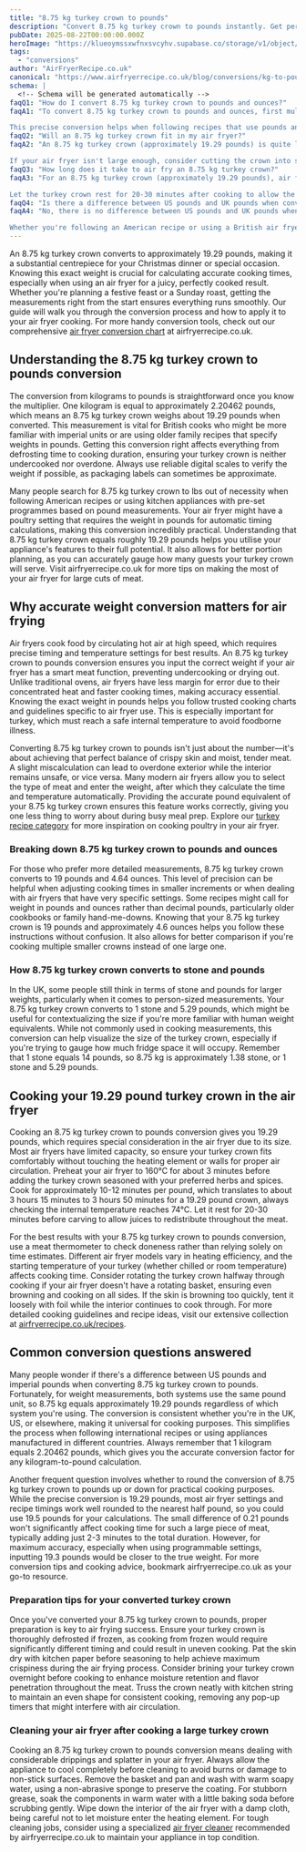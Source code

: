 ```yaml
---
title: "8.75 kg turkey crown to pounds"
description: "Convert 8.75 kg turkey crown to pounds instantly. Get perfect air fryer cooking times and temperatures for your festive feast with our simple guide."
pubDate: 2025-08-22T00:00:00.000Z
heroImage: "https://klueoymssxwfnxsvcyhv.supabase.co/storage/v1/object/public/Shmucket/8-75-kg-turkey-crown-to-pounds.webp"
tags:
  - "conversions"
author: "AirFryerRecipe.co.uk"
canonical: "https://www.airfryerrecipe.co.uk/blog/conversions/kg-to-pounds/8-75-kg-turkey-crown-to-pounds"
schema: |
  <!-- Schema will be generated automatically -->
faqQ1: "How do I convert 8.75 kg turkey crown to pounds and ounces?"
faqA1: "To convert 8.75 kg turkey crown to pounds and ounces, first multiply 8.75 by 2.20462 to get approximately 19.29 pounds. The decimal portion (0.29) represents fractions of a pound, which you convert to ounces by multiplying by 16 (since there are 16 ounces in a pound). This gives you 4.64 ounces, so your 8.75 kg turkey crown is approximately 19 pounds and 4.6 ounces.

This precise conversion helps when following recipes that use pounds and ounces rather than decimal pounds, or when you need to make fine adjustments to cooking times. For air frying, this level of accuracy ensures your turkey crown cooks evenly and reaches the perfect internal temperature."
faqQ2: "Will an 8.75 kg turkey crown fit in my air fryer?"
faqA2: "An 8.75 kg turkey crown (approximately 19.29 pounds) is quite large and may not fit in standard basket-style air fryers. Most household air fryers accommodate up to 5-6 kg (11-13 pounds), so you'll likely need a large capacity or oven-style air fryer for this size. Always check your specific model's maximum capacity in the manufacturer's instructions before attempting to cook such a large piece.

If your air fryer isn't large enough, consider cutting the crown into smaller sections that will fit comfortably without overcrowding. This ensures proper air circulation and even cooking. Alternatively, you might need to use a traditional oven for a turkey crown of this size."
faqQ3: "How long does it take to air fry an 8.75 kg turkey crown?"
faqA3: "For an 8.75 kg turkey crown (approximately 19.29 pounds), air fry at 160°C for about 10-12 minutes per pound, which translates to roughly 3 hours 15 minutes to 3 hours 50 minutes total cooking time. Always use a meat thermometer to check that the thickest part of the crown reaches 74°C before considering it done. Factors like the specific air fryer model, starting temperature of the turkey, and whether it's stuffed will affect the actual cooking time.

Let the turkey crown rest for 20-30 minutes after cooking to allow the juices to redistribute throughout the meat. This resting period is crucial for achieving tender, moist results rather than dry meat."
faqQ4: "Is there a difference between US pounds and UK pounds when converting 8.75 kg turkey crown?"
faqA4: "No, there is no difference between US pounds and UK pounds when converting 8.75 kg turkey crown to pounds. The pound unit is standardized internationally as exactly 0.45359237 kilograms, meaning 1 kilogram always equals approximately 2.20462 pounds regardless of which country's measurement system you're using. This consistency makes conversions straightforward and reliable for cooking purposes.

Whether you're following an American recipe or using a British air fryer, the conversion from 8.75 kg to pounds remains the same at approximately 19.29 pounds. You can confidently use this conversion without worrying about regional variations in the pound measurement."
---
```

<p>An 8.75 kg turkey crown converts to approximately 19.29 pounds, making it a substantial centrepiece for your Christmas dinner or special occasion. Knowing this exact weight is crucial for calculating accurate cooking times, especially when using an air fryer for a juicy, perfectly cooked result. Whether you're planning a festive feast or a Sunday roast, getting the measurements right from the start ensures everything runs smoothly. Our guide will walk you through the conversion process and how to apply it to your air fryer cooking. For more handy conversion tools, check out our comprehensive <a href="https://www.airfryerrecipe.co.uk/air-fryer-conversion-chart">air fryer conversion chart</a> at airfryerrecipe.co.uk.</p>

<h2>Understanding the 8.75 kg turkey crown to pounds conversion</h2>
<p>The conversion from kilograms to pounds is straightforward once you know the multiplier. One kilogram is equal to approximately 2.20462 pounds, which means an 8.75 kg turkey crown weighs about 19.29 pounds when converted. This measurement is vital for British cooks who might be more familiar with imperial units or are using older family recipes that specify weights in pounds. Getting this conversion right affects everything from defrosting time to cooking duration, ensuring your turkey crown is neither undercooked nor overdone. Always use reliable digital scales to verify the weight if possible, as packaging labels can sometimes be approximate.</p>

<p>Many people search for 8.75 kg turkey crown to lbs out of necessity when following American recipes or using kitchen appliances with pre-set programmes based on pound measurements. Your air fryer might have a poultry setting that requires the weight in pounds for automatic timing calculations, making this conversion incredibly practical. Understanding that 8.75 kg turkey crown equals roughly 19.29 pounds helps you utilise your appliance's features to their full potential. It also allows for better portion planning, as you can accurately gauge how many guests your turkey crown will serve. Visit airfryerrecipe.co.uk for more tips on making the most of your air fryer for large cuts of meat.</p>

<h2>Why accurate weight conversion matters for air frying</h2>
<p>Air fryers cook food by circulating hot air at high speed, which requires precise timing and temperature settings for best results. An 8.75 kg turkey crown to pounds conversion ensures you input the correct weight if your air fryer has a smart meat function, preventing undercooking or drying out. Unlike traditional ovens, air fryers have less margin for error due to their concentrated heat and faster cooking times, making accuracy essential. Knowing the exact weight in pounds helps you follow trusted cooking charts and guidelines specific to air fryer use. This is especially important for turkey, which must reach a safe internal temperature to avoid foodborne illness.</p>

<p>Converting 8.75 kg turkey crown to pounds isn't just about the number—it's about achieving that perfect balance of crispy skin and moist, tender meat. A slight miscalculation can lead to overdone exterior while the interior remains unsafe, or vice versa. Many modern air fryers allow you to select the type of meat and enter the weight, after which they calculate the time and temperature automatically. Providing the accurate pound equivalent of your 8.75 kg turkey crown ensures this feature works correctly, giving you one less thing to worry about during busy meal prep. Explore our <a href="https://www.airfryerrecipe.co.uk/recipe-category/turkey">turkey recipe category</a> for more inspiration on cooking poultry in your air fryer.</p>

<h3>Breaking down 8.75 kg turkey crown to pounds and ounces</h3>
<p>For those who prefer more detailed measurements, 8.75 kg turkey crown converts to 19 pounds and 4.64 ounces. This level of precision can be helpful when adjusting cooking times in smaller increments or when dealing with air fryers that have very specific settings. Some recipes might call for weight in pounds and ounces rather than decimal pounds, particularly older cookbooks or family hand-me-downs. Knowing that your 8.75 kg turkey crown is 19 pounds and approximately 4.6 ounces helps you follow these instructions without confusion. It also allows for better comparison if you're cooking multiple smaller crowns instead of one large one.</p>

<h3>How 8.75 kg turkey crown converts to stone and pounds</h3>
<p>In the UK, some people still think in terms of stone and pounds for larger weights, particularly when it comes to person-sized measurements. Your 8.75 kg turkey crown converts to 1 stone and 5.29 pounds, which might be useful for contextualizing the size if you're more familiar with human weight equivalents. While not commonly used in cooking measurements, this conversion can help visualize the size of the turkey crown, especially if you're trying to gauge how much fridge space it will occupy. Remember that 1 stone equals 14 pounds, so 8.75 kg is approximately 1.38 stone, or 1 stone and 5.29 pounds.</p>

<h2>Cooking your 19.29 pound turkey crown in the air fryer</h2>
<p>Cooking an 8.75 kg turkey crown to pounds conversion gives you 19.29 pounds, which requires special consideration in the air fryer due to its size. Most air fryers have limited capacity, so ensure your turkey crown fits comfortably without touching the heating element or walls for proper air circulation. Preheat your air fryer to 160°C for about 3 minutes before adding the turkey crown seasoned with your preferred herbs and spices. Cook for approximately 10-12 minutes per pound, which translates to about 3 hours 15 minutes to 3 hours 50 minutes for a 19.29 pound crown, always checking the internal temperature reaches 74°C. Let it rest for 20-30 minutes before carving to allow juices to redistribute throughout the meat.</p>

<p>For the best results with your 8.75 kg turkey crown to pounds conversion, use a meat thermometer to check doneness rather than relying solely on time estimates. Different air fryer models vary in heating efficiency, and the starting temperature of your turkey (whether chilled or room temperature) affects cooking time. Consider rotating the turkey crown halfway through cooking if your air fryer doesn't have a rotating basket, ensuring even browning and cooking on all sides. If the skin is browning too quickly, tent it loosely with foil while the interior continues to cook through. For more detailed cooking guidelines and recipe ideas, visit our extensive collection at <a href="https://www.airfryerrecipe.co.uk/recipes">airfryerrecipe.co.uk/recipes</a>.</p>

<h2>Common conversion questions answered</h2>
<p>Many people wonder if there's a difference between US pounds and imperial pounds when converting 8.75 kg turkey crown to pounds. Fortunately, for weight measurements, both systems use the same pound unit, so 8.75 kg equals approximately 19.29 pounds regardless of which system you're using. The conversion is consistent whether you're in the UK, US, or elsewhere, making it universal for cooking purposes. This simplifies the process when following international recipes or using appliances manufactured in different countries. Always remember that 1 kilogram equals 2.20462 pounds, which gives you the accurate conversion factor for any kilogram-to-pound calculation.</p>

<p>Another frequent question involves whether to round the conversion of 8.75 kg turkey crown to pounds up or down for practical cooking purposes. While the precise conversion is 19.29 pounds, most air fryer settings and recipe timings work well rounded to the nearest half pound, so you could use 19.5 pounds for your calculations. The small difference of 0.21 pounds won't significantly affect cooking time for such a large piece of meat, typically adding just 2-3 minutes to the total duration. However, for maximum accuracy, especially when using programmable settings, inputting 19.3 pounds would be closer to the true weight. For more conversion tips and cooking advice, bookmark airfryerrecipe.co.uk as your go-to resource.</p>

<h3>Preparation tips for your converted turkey crown</h3>
<p>Once you've converted your 8.75 kg turkey crown to pounds, proper preparation is key to air frying success. Ensure your turkey crown is thoroughly defrosted if frozen, as cooking from frozen would require significantly different timing and could result in uneven cooking. Pat the skin dry with kitchen paper before seasoning to help achieve maximum crispiness during the air frying process. Consider brining your turkey crown overnight before cooking to enhance moisture retention and flavor penetration throughout the meat. Truss the crown neatly with kitchen string to maintain an even shape for consistent cooking, removing any pop-up timers that might interfere with air circulation.</p>

<h3>Cleaning your air fryer after cooking a large turkey crown</h3>
<p>Cooking an 8.75 kg turkey crown to pounds conversion means dealing with considerable drippings and splatter in your air fryer. Always allow the appliance to cool completely before cleaning to avoid burns or damage to non-stick surfaces. Remove the basket and pan and wash with warm soapy water, using a non-abrasive sponge to preserve the coating. For stubborn grease, soak the components in warm water with a little baking soda before scrubbing gently. Wipe down the interior of the air fryer with a damp cloth, being careful not to let moisture enter the heating element. For tough cleaning jobs, consider using a specialized <a href="https://www.airfryerrecipe.co.uk/air-fryer-cleaner">air fryer cleaner</a> recommended by airfryerrecipe.co.uk to maintain your appliance in top condition.</p>
